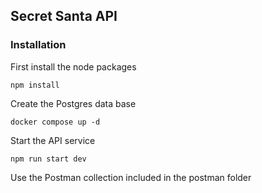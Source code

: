 

## Secret Santa API

### Installation 
First install the node packages 
```
npm install
```
Create the Postgres data base
```
docker compose up -d
```
Start the API service
```
npm run start dev
```

Use the Postman collection included in the postman folder
